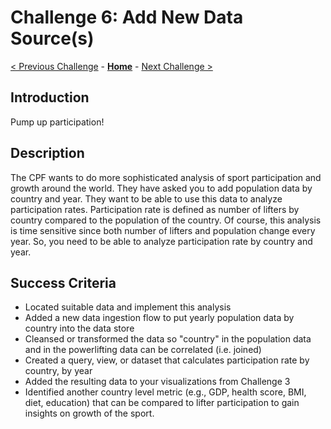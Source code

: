 # Challenge 6: Add New Data Source(s)

[< Previous Challenge](./05-data-masking.md) - **[Home](../README.md)** - [Next Challenge >](./07-ml.md)

## Introduction
Pump up participation!

## Description
The CPF wants to do more sophisticated analysis of sport participation and growth around the world. They have asked you to add population data by country and year. They want to be able to use this data to analyze participation rates. Participation rate is defined as number of lifters by country compared to the population of the country. Of course, this analysis is time sensitive since both number of lifters and population change every year. So, you need to be able to analyze participation rate by country and year.


## Success Criteria
- Located suitable data and implement this analysis
- Added a new data ingestion flow to put yearly population data by country into the data store
- Cleansed or transformed the data so "country" in the population data and in the powerlifting data can be correlated (i.e. joined)
- Created a query, view, or dataset that calculates participation rate by country, by year
- Added the resulting data to your visualizations from Challenge 3
- Identified another country level metric (e.g., GDP, health score, BMI, diet, education) that can be compared to lifter participation to gain insights on growth of the sport.